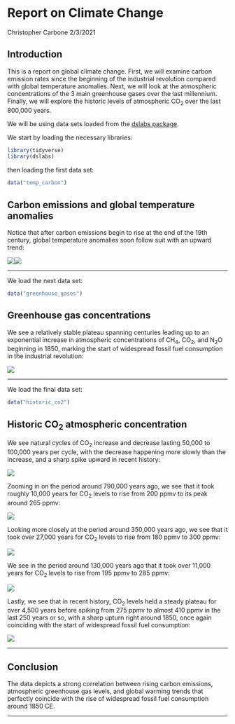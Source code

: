 Report on Climate Change
================
Christopher Carbone
2/3/2021

## Introduction

This is a report on global climate change. First, we will examine carbon
emission rates since the beginning of the industrial revolution compared
with global temperature anomalies. Next, we will look at the atmospheric
concentrations of the 3 main greenhouse gases over the last millennium.
Finally, we will explore the historic levels of atmospheric
CO<sub>2</sub> over the last 800,000 years.

We will be using data sets loaded from the [dslabs
package](https://cran.r-project.org/web/packages/dslabs/dslabs.pdf).

We start by loading the necessary libraries:

``` r
library(tidyverse)
library(dslabs)
```

then loading the first data set:

``` r
data("temp_carbon")
```

## Carbon emissions and global temperature anomalies

Notice that after carbon emissions begin to rise at the end of the 19th
century, global temperature anomalies soon follow suit with an upward
trend:

![](report_files/figure-gfm/carbon-emissions-and-temp-anomalies-1.png)<!-- -->![](report_files/figure-gfm/carbon-emissions-and-temp-anomalies-2.png)<!-- -->

-----

We load the next data set:

``` r
data("greenhouse_gases")
```

## Greenhouse gas concentrations

We see a relatively stable plateau spanning centuries leading up to an
exponential increase in atmospheric concentrations of CH<sub>4</sub>,
CO<sub>2</sub>, and N<sub>2</sub>O beginning in 1850, marking the start
of widespread fossil fuel consumption in the industrial revolution:

![](report_files/figure-gfm/greenhouse-gas-concentrations-1.png)<!-- -->

-----

We load the final data set:

``` r
data("historic_co2")
```

## Historic CO<sub>2</sub> atmospheric concentration

We see natural cycles of CO<sub>2</sub> increase and decrease lasting
50,000 to 100,000 years per cycle, with the decrease happening more
slowly than the increase, and a sharp spike upward in recent history:

![](report_files/figure-gfm/historic-co2-1.png)<!-- -->

Zooming in on the period around 790,000 years ago, we see that it took
roughly 10,000 years for CO<sub>2</sub> levels to rise from 200 ppmv to
its peak around 265 ppmv:

![](report_files/figure-gfm/historic-co2-790000-years-ago-1.png)<!-- -->

Looking more closely at the period around 350,000 years ago, we see that
it took over 27,000 years for CO<sub>2</sub> levels to rise from 180
ppmv to 300 ppmv:

![](report_files/figure-gfm/historic-co2-350000-years-ago-1.png)<!-- -->

We see in the period around 130,000 years ago that it took over 11,000
years for CO<sub>2</sub> levels to rise from 195 ppmv to 285 ppmv:

![](report_files/figure-gfm/historic-co2-130000-years-ago-1.png)<!-- -->

Lastly, we see that in recent history, CO<sub>2</sub> levels held a
steady plateau for over 4,500 years before spiking from 275 ppmv to
almost 410 ppmv in the last 250 years or so, with a sharp upturn right
around 1850, once again coinciding with the start of widespread fossil
fuel consumption:

![](report_files/figure-gfm/historic-co2-last-5000-years-1.png)<!-- -->

-----

## Conclusion

The data depicts a strong correlation between rising carbon emissions,
atmospheric greenhouse gas levels, and global warming trends that
perfectly coincide with the rise of widespread fossil fuel consumption
around 1850 CE.

-----
